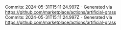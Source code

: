 Commits: 2024-05-31T15:11:24.997Z - Generated via https://github.com/marketplace/actions/artificial-grass
<br>
Commits: 2024-05-31T15:11:24.997Z - Generated via https://github.com/marketplace/actions/artificial-grass
<br>
